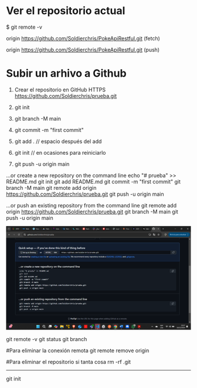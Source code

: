 # Ver el repositorio actual
$ git remote -v

origin  https://github.com/Soldierchris/PokeApiRestful.git (fetch)

origin  https://github.com/Soldierchris/PokeApiRestful.git (push)


# Subir un arhivo a Github
1. Crear el repositorio en GitHub
HTTPS
https://github.com/Soldierchris/prueba.git

2. git init
3. git branch -M main
4. git commit -m "first commit"
5. git add . // espacio después del add
6. git init // en ocasiones para reiniciarlo
7. git push -u origin main

…or create a new repository on the command line
echo "# prueba" >> README.md
git init
git add README.md
git commit -m "first commit"
git branch -M main
git remote add origin https://github.com/Soldierchris/prueba.git
git push -u origin main

…or push an existing repository from the command line
git remote add origin https://github.com/Soldierchris/prueba.git
git branch -M main
git push -u origin main

![alt text](image.png)

git remote -v
git status
git branch

#Para eliminar la conexión remota
git remote remove origin

#Para eliminar el repositorio si tanta cosa
rm -rf .git



------------------
git init

